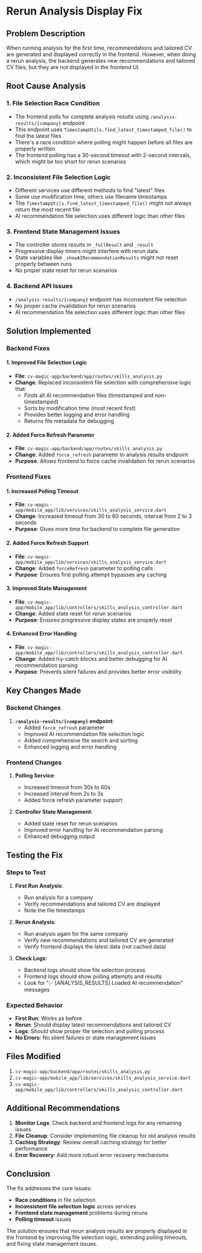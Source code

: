 # Rerun Analysis Display Fix

## Problem Description

When running analysis for the first time, recommendations and tailored CV are generated and displayed correctly in the frontend. However, when doing a rerun analysis, the backend generates new recommendations and tailored CV files, but they are not displayed in the frontend UI.

## Root Cause Analysis

### 1. **File Selection Race Condition**
- The frontend polls for complete analysis results using `/analysis-results/{company}` endpoint
- This endpoint uses `TimestampUtils.find_latest_timestamped_file()` to find the latest files
- There's a race condition where polling might happen before all files are properly written
- The frontend polling has a 30-second timeout with 2-second intervals, which might be too short for rerun scenarios

### 2. **Inconsistent File Selection Logic**
- Different services use different methods to find "latest" files
- Some use modification time, others use filename timestamps
- The `TimestampUtils.find_latest_timestamped_file()` might not always return the most recent file
- AI recommendation file selection uses different logic than other files

### 3. **Frontend State Management Issues**
- The controller stores results in `_fullResult` and `_result`
- Progressive display timers might interfere with rerun data
- State variables like `_showAIRecommendationResults` might not reset properly between runs
- No proper state reset for rerun scenarios

### 4. **Backend API Issues**
- `/analysis-results/{company}` endpoint has inconsistent file selection
- No proper cache invalidation for rerun scenarios
- AI recommendation file selection uses different logic than other files

## Solution Implemented

### Backend Fixes

#### 1. **Improved File Selection Logic**
- **File**: `cv-magic-app/backend/app/routes/skills_analysis.py`
- **Change**: Replaced inconsistent file selection with comprehensive logic that:
  - Finds all AI recommendation files (timestamped and non-timestamped)
  - Sorts by modification time (most recent first)
  - Provides better logging and error handling
  - Returns file metadata for debugging

#### 2. **Added Force Refresh Parameter**
- **File**: `cv-magic-app/backend/app/routes/skills_analysis.py`
- **Change**: Added `force_refresh` parameter to analysis results endpoint
- **Purpose**: Allows frontend to force cache invalidation for rerun scenarios

### Frontend Fixes

#### 1. **Increased Polling Timeout**
- **File**: `cv-magic-app/mobile_app/lib/services/skills_analysis_service.dart`
- **Change**: Increased timeout from 30 to 60 seconds, interval from 2 to 3 seconds
- **Purpose**: Gives more time for backend to complete file generation

#### 2. **Added Force Refresh Support**
- **File**: `cv-magic-app/mobile_app/lib/services/skills_analysis_service.dart`
- **Change**: Added `forceRefresh` parameter to polling calls
- **Purpose**: Ensures first polling attempt bypasses any caching

#### 3. **Improved State Management**
- **File**: `cv-magic-app/mobile_app/lib/controllers/skills_analysis_controller.dart`
- **Change**: Added state reset for rerun scenarios
- **Purpose**: Ensures progressive display states are properly reset

#### 4. **Enhanced Error Handling**
- **File**: `cv-magic-app/mobile_app/lib/controllers/skills_analysis_controller.dart`
- **Change**: Added try-catch blocks and better debugging for AI recommendation parsing
- **Purpose**: Prevents silent failures and provides better error visibility

## Key Changes Made

### Backend Changes

1. **`/analysis-results/{company}` endpoint**:
   - Added `force_refresh` parameter
   - Improved AI recommendation file selection logic
   - Added comprehensive file search and sorting
   - Enhanced logging and error handling

### Frontend Changes

1. **Polling Service**:
   - Increased timeout from 30s to 60s
   - Increased interval from 2s to 3s
   - Added force refresh parameter support

2. **Controller State Management**:
   - Added state reset for rerun scenarios
   - Improved error handling for AI recommendation parsing
   - Enhanced debugging output

## Testing the Fix

### Steps to Test

1. **First Run Analysis**:
   - Run analysis for a company
   - Verify recommendations and tailored CV are displayed
   - Note the file timestamps

2. **Rerun Analysis**:
   - Run analysis again for the same company
   - Verify new recommendations and tailored CV are generated
   - Verify frontend displays the latest data (not cached data)

3. **Check Logs**:
   - Backend logs should show file selection process
   - Frontend logs should show polling attempts and results
   - Look for "✅ [ANALYSIS_RESULTS] Loaded AI recommendation" messages

### Expected Behavior

- **First Run**: Works as before
- **Rerun**: Should display latest recommendations and tailored CV
- **Logs**: Should show proper file selection and polling process
- **No Errors**: No silent failures or state management issues

## Files Modified

1. `cv-magic-app/backend/app/routes/skills_analysis.py`
2. `cv-magic-app/mobile_app/lib/services/skills_analysis_service.dart`
3. `cv-magic-app/mobile_app/lib/controllers/skills_analysis_controller.dart`

## Additional Recommendations

1. **Monitor Logs**: Check backend and frontend logs for any remaining issues
2. **File Cleanup**: Consider implementing file cleanup for old analysis results
3. **Caching Strategy**: Review overall caching strategy for better performance
4. **Error Recovery**: Add more robust error recovery mechanisms

## Conclusion

The fix addresses the core issues:
- **Race conditions** in file selection
- **Inconsistent file selection logic** across services
- **Frontend state management** problems during reruns
- **Polling timeout** issues

The solution ensures that rerun analysis results are properly displayed in the frontend by improving file selection logic, extending polling timeouts, and fixing state management issues.
